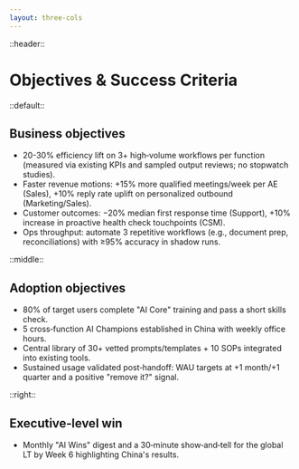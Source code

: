 ```yaml
---
layout: three-cols
---
```


::header::
# Objectives & Success Criteria

::default::

## Business objectives

- 20-30% efficiency lift on 3+ high‑volume workflows per function (measured via existing KPIs and sampled output reviews; no stopwatch studies).
- Faster revenue motions: +15% more qualified meetings/week per AE (Sales), +10% reply rate uplift on personalized outbound (Marketing/Sales).
- Customer outcomes: −20% median first response time (Support), +10% increase in proactive health check touchpoints (CSM).
- Ops throughput: automate 3 repetitive workflows (e.g., document prep, reconciliations) with ≥95% accuracy in shadow runs.

::middle::

## Adoption objectives

- 80% of target users complete "AI Core" training and pass a short skills check.
- 5 cross‑function AI Champions established in China with weekly office hours.
- Central library of 30+ vetted prompts/templates + 10 SOPs integrated into existing tools.
- Sustained usage validated post‑handoff: WAU targets at +1 month/+1 quarter and a positive "remove it?" signal.

::right::

## Executive‑level win

- Monthly "AI Wins" digest and a 30‑minute show‑and‑tell for the global LT by Week 6 highlighting China's results.
